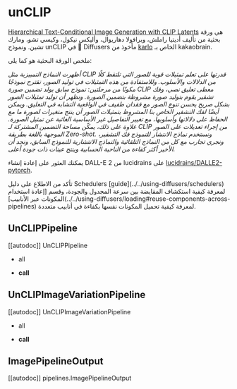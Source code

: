 # unCLIP

[Hierarchical Text-Conditional Image Generation with CLIP Latents](https://huggingface.co/papers/2204.06125) هي ورقة بحثية من تأليف أديتيا راملش، وبرافولا دهاريوال، وأليكس نيكول، وكيسي تشو، ومارك تشين. ونموذج unCLIP في 🤗 Diffusers مأخوذ من [karlo](https://github.com/kakaobrain/karlo) الخاص بـ kakaobrain.

ملخص الورقة البحثية هو كما يلي:

*أظهرت النماذج التمييزية مثل CLIP قدرتها على تعلم تمثيلات قوية للصور التي تلتقط كلًا من الدلالات والأسلوب. وللاستفادة من هذه التمثيلات في توليد الصور، نقترح نموذجًا مكونًا من مرحلتين: نموذج سابق يولد تضمين صورة CLIP معطى تعليق نصي، وفك تشفير يقوم بتوليد صورة مشروطة بتضمين الصورة. ونظهر أن توليد تمثيلات الصور بشكل صريح يحسن تنوع الصور مع فقدان طفيف في الواقعية التشابه في التعليق. ويمكن أيضًا لفك التشفير الخاص بنا المشروط بتمثيلات الصور أن ينتج متغيرات لصورة ما مع الحفاظ على دلالاتها وأسلوبها، مع تغيير التفاصيل غير الأساسية الغائبة عن تمثيل الصورة. علاوة على ذلك، يمكّن مساحة التضمين المشتركة لـ CLIP من إجراء تعديلات على الصور الموجهة باللغة بطريقة Zero-shot. ونستخدم نماذج الانتشار للنموذج فك التشفير، ونجري تجارب مع كل من النماذج التلقائية والنماذج الانتشارية للنموذج السابق، ونجد أن الأخير أكثر كفاءة من الناحية الحسابية وينتج عينات ذات جودة أعلى.*

يمكنك العثور على إعادة إنشاء DALL-E 2 من lucidrains على [lucidrains/DALLE2-pytorch](https://github.com/lucidrains/DALLE2-pytorch).

<Tip>
تأكد من الاطلاع على دليل Schedulers [guide](../../using-diffusers/schedulers) لمعرفة كيفية استكشاف المقايضة بين سرعة المجدول والجودة، وقسم [إعادة استخدام المكونات عبر الأنابيب](../../using-diffusers/loading#reuse-components-across-pipelines) لمعرفة كيفية تحميل المكونات نفسها بكفاءة في أنابيب متعددة.
</Tip>

## UnCLIPPipeline

[[autodoc]] UnCLIPPipeline

- all

- __call__

## UnCLIPImageVariationPipeline

[[autodoc]] UnCLIPImageVariationPipeline

- all

- __call__

## ImagePipelineOutput

[[autodoc]] pipelines.ImagePipelineOutput